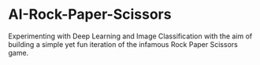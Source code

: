 # AI-Rock-Paper-Scissors
Experimenting with Deep Learning and Image Classification with the aim of building a simple yet fun iteration of the infamous Rock Paper Scissors game.
